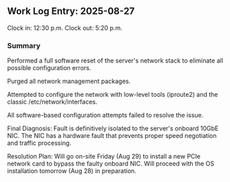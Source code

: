## Work Log Entry: 2025-08-27

Clock in: 12:30 p.m.
Clock out: 5:20 p.m.

### Summary

Performed a full software reset of the server's network stack to eliminate all possible configuration errors.

Purged all network management packages.

Attempted to configure the network with low-level tools (iproute2) and the classic /etc/network/interfaces.

All software-based configuration attempts failed to resolve the issue.

Final Diagnosis: Fault is definitively isolated to the server's onboard 10GbE NIC. The NIC has a hardware fault that prevents proper speed negotiation and traffic processing.

Resolution Plan: Will go on-site Friday (Aug 29) to install a new PCIe network card to bypass the faulty onboard NIC. Will proceed with the OS installation tomorrow (Aug 28) in preparation.
